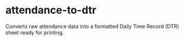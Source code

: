 # attendance-to-dtr
Converts raw attendance data into a formatted Daily Time Record (DTR) sheet ready for printing.
